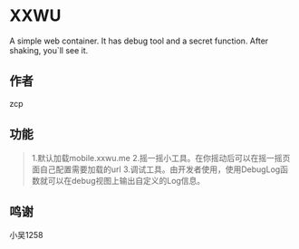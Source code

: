 # XXWU
A simple web container. It has debug tool  and a secret function. After shaking, you`ll see it.

## 作者
zcp

## 功能
> 1.默认加载mobile.xxwu.me
> 2.摇一摇小工具。在你摇动后可以在摇一摇页面自己配置需要加载的url
> 3.调试工具。由开发者使用，使用DebugLog函数就可以在debug视图上输出自定义的Log信息。

## 鸣谢
小吴1258
